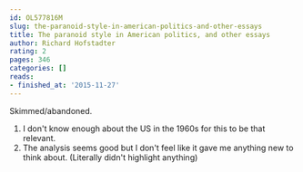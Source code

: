 ```yaml
---
id: OL577816M
slug: the-paranoid-style-in-american-politics-and-other-essays
title: The paranoid style in American politics, and other essays
author: Richard Hofstadter
rating: 2
pages: 346
categories: []
reads:
- finished_at: '2015-11-27'
---
```

Skimmed/abandoned.

1) I don't know enough about the US in the 1960s for this to be that relevant.
2) The analysis seems good but I don't feel like it gave me anything new to think about. (Literally didn't highlight anything)
